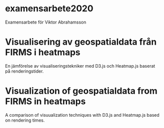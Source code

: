 # examensarbete2020
Examensarbete för Viktor Abrahamsson

# Visualisering av geospatialdata från FIRMS i heatmaps
En jämförelse av visualiseringstekniker med D3.js och Heatmap.js baserat på renderingstider.

# Visualization of geospatialdata from FIRMS in heatmaps
A comparison of visuualization techniques with D3.js and Heatmap.js based on rendering times.